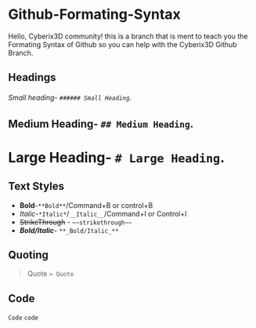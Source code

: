 # Github-Formating-Syntax
Hello, Cyberix3D community! this is a branch that is ment to teach you the Formating Syntax of Github so you can help with the Cyberix3D Github Branch.

## Headings

###### Small heading- `###### Small Heading`.
## Medium Heading- `## Medium Heading`.
# Large Heading- `# Large Heading`.

## Text Styles
- **Bold**-`**Bold**`/Command+B or control+B
- *Italic*-`*Italic*`/`__Italic__`/Command+I or Control+I
- ~~StrikeThrough~~ - `~~strikethrough~~`
- **_Bold/Italic_**- `**_Bold/Italic_**`

## Quoting
> Quote
`> Quote`

## Code

`Code` ``code``
